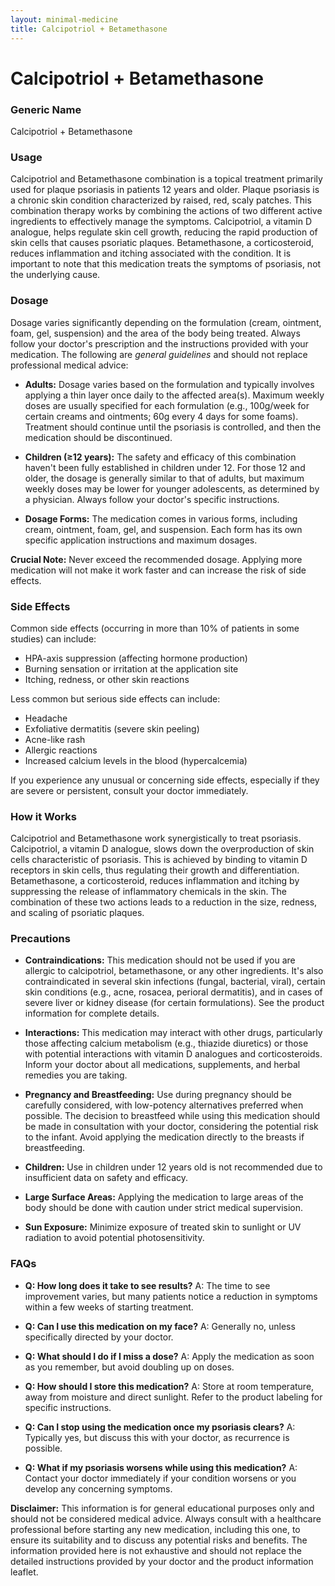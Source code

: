 ```yaml
---
layout: minimal-medicine
title: Calcipotriol + Betamethasone
---
```


# Calcipotriol + Betamethasone
### Generic Name
Calcipotriol + Betamethasone

### Usage

Calcipotriol and Betamethasone combination is a topical treatment primarily used for plaque psoriasis in patients 12 years and older.  Plaque psoriasis is a chronic skin condition characterized by raised, red, scaly patches. This combination therapy works by combining the actions of two different active ingredients to effectively manage the symptoms.  Calcipotriol, a vitamin D analogue, helps regulate skin cell growth, reducing the rapid production of skin cells that causes psoriatic plaques. Betamethasone, a corticosteroid, reduces inflammation and itching associated with the condition.  It is important to note that this medication treats the symptoms of psoriasis, not the underlying cause.


### Dosage

Dosage varies significantly depending on the formulation (cream, ointment, foam, gel, suspension) and the area of the body being treated.  Always follow your doctor's prescription and the instructions provided with your medication.   The following are *general guidelines* and should not replace professional medical advice:


* **Adults:** Dosage varies based on the formulation and typically involves applying a thin layer once daily to the affected area(s).  Maximum weekly doses are usually specified for each formulation (e.g., 100g/week for certain creams and ointments;  60g every 4 days for some foams). Treatment should continue until the psoriasis is controlled, and then the medication should be discontinued.

* **Children (≥12 years):** The safety and efficacy of this combination haven't been fully established in children under 12. For those 12 and older, the dosage is generally similar to that of adults, but maximum weekly doses may be lower for younger adolescents, as determined by a physician. Always follow your doctor's specific instructions.

* **Dosage Forms:** The medication comes in various forms, including cream, ointment, foam, gel, and suspension. Each form has its own specific application instructions and maximum dosages.


**Crucial Note:**  Never exceed the recommended dosage.  Applying more medication will not make it work faster and can increase the risk of side effects.


### Side Effects

Common side effects (occurring in more than 10% of patients in some studies) can include:

* HPA-axis suppression (affecting hormone production)
* Burning sensation or irritation at the application site
* Itching, redness, or other skin reactions

Less common but serious side effects can include:

* Headache
* Exfoliative dermatitis (severe skin peeling)
* Acne-like rash
* Allergic reactions
* Increased calcium levels in the blood (hypercalcemia)

If you experience any unusual or concerning side effects, especially if they are severe or persistent, consult your doctor immediately.


### How it Works

Calcipotriol and Betamethasone work synergistically to treat psoriasis. Calcipotriol, a vitamin D analogue, slows down the overproduction of skin cells characteristic of psoriasis. This is achieved by binding to vitamin D receptors in skin cells, thus regulating their growth and differentiation.  Betamethasone, a corticosteroid, reduces inflammation and itching by suppressing the release of inflammatory chemicals in the skin. The combination of these two actions leads to a reduction in the size, redness, and scaling of psoriatic plaques.

### Precautions

* **Contraindications:**  This medication should not be used if you are allergic to calcipotriol, betamethasone, or any other ingredients. It's also contraindicated in several skin infections (fungal, bacterial, viral), certain skin conditions (e.g., acne, rosacea, perioral dermatitis), and in cases of severe liver or kidney disease (for certain formulations).  See the product information for complete details.


* **Interactions:**  This medication may interact with other drugs, particularly those affecting calcium metabolism (e.g., thiazide diuretics) or those with potential interactions with vitamin D analogues and corticosteroids. Inform your doctor about all medications, supplements, and herbal remedies you are taking.


* **Pregnancy and Breastfeeding:** Use during pregnancy should be carefully considered, with low-potency alternatives preferred when possible.  The decision to breastfeed while using this medication should be made in consultation with your doctor, considering the potential risk to the infant.  Avoid applying the medication directly to the breasts if breastfeeding.


* **Children:**  Use in children under 12 years old is not recommended due to insufficient data on safety and efficacy.

* **Large Surface Areas:**  Applying the medication to large areas of the body should be done with caution under strict medical supervision.


* **Sun Exposure:** Minimize exposure of treated skin to sunlight or UV radiation to avoid potential photosensitivity.

### FAQs

* **Q: How long does it take to see results?** A: The time to see improvement varies, but many patients notice a reduction in symptoms within a few weeks of starting treatment.

* **Q: Can I use this medication on my face?** A: Generally no, unless specifically directed by your doctor.

* **Q: What should I do if I miss a dose?** A: Apply the medication as soon as you remember, but avoid doubling up on doses.

* **Q: How should I store this medication?** A: Store at room temperature, away from moisture and direct sunlight. Refer to the product labeling for specific instructions.

* **Q: Can I stop using the medication once my psoriasis clears?** A:  Typically yes, but discuss this with your doctor, as recurrence is possible.

* **Q: What if my psoriasis worsens while using this medication?** A: Contact your doctor immediately if your condition worsens or you develop any concerning symptoms.

**Disclaimer:** This information is for general educational purposes only and should not be considered medical advice. Always consult with a healthcare professional before starting any new medication, including this one, to ensure its suitability and to discuss any potential risks and benefits. The information provided here is not exhaustive and should not replace the detailed instructions provided by your doctor and the product information leaflet.
